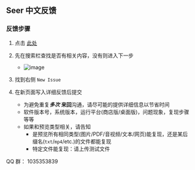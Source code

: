 ## Seer 中文反馈
### 反馈步骤
1. 点击 [此处](https://github.com/ccseer/Seer-Feedback-CN/issues)
2. 先在搜索栏查找是否有相关内容，没有则进入下一步
   - ![image](https://github.com/user-attachments/assets/2d55554a-f493-465e-8984-638353bc899d)

4. 找到右侧 `New Issue`
5. 在新页面写入详细反馈后提交
   - 为避免重复***多次*** **来回**沟通，请尽可能的提供详细信息以节省时间
   - 软件版本号，系统版本，运行平台(商店版/桌面版)，问题现象，复现步骤等等
   - 如果和预览类型相关，请告知
       - 是预览所有相同类型(图片/PDF/音视频/文本/网页)能复现，还是某后缀名(`txt`/`mp4`/etc.)的文件都能复现
       - 特定文件能复现：请上传测试文件

QQ 群： 1035353839

